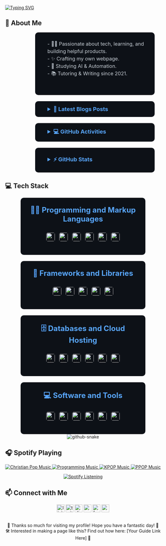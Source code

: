 <a href="https://git.io/typing-svg"><img src="https://readme-typing-svg.demolab.com?font=Fira+Code&size=30&duration=3000&pause=2000&color=4493F8&width=435&lines=Hello+World%2C+I'm+Duyen%F0%9F%91%8B%F0%9F%8F%BC" alt="Typing SVG" /></a>

<h2 align="left">💫 About Me</h2>

<div style="width: 100%; display: flex; justify-content: flex-end; padding-right: 20px; box-sizing: border-box;">
  <div style="width: 80%; max-width: 700px; margin-left: auto;">
    <div style="background-color: #0d1117; border-radius: 10px; padding: 25px; margin-bottom: 20px; box-sizing: border-box; text-align: left;">
      <p style="margin-top: 0; color: #c9d1d9; font-size: 16px; line-height: 1.5; margin-left: 15px;">
        - 👧🏻 Passionate about tech, learning, and building helpful products.<br>
        - ✨ Crafting my own webpage.<br>
        - 🌸 Studying AI & Automation.<br>
        - 📚 Tutoring & Writing since 2021.
      </p>
      <br>
    </div>
    <div style="background-color: #0d1117; border-radius: 10px; padding: 15px 25px; margin-bottom: 20px; box-sizing: border-box;">
      <details style="color: #58a6ff; font-family: -apple-system,BlinkMacSystemFont,Segoe UI,Helvetica,Arial,sans-serif,Apple Color Emoji,Segoe UI Emoji;">
        <summary style="font-size: 18px; font-weight: bold; cursor: pointer; text-align: left; margin-left: 15px;">&#128240 <b>Latest Blogs Posts</b></summary><br/>
      </details>
    </div>
    <div style="background-color: #0d1117; border-radius: 10px; padding: 15px 25px; margin-bottom: 20px; box-sizing: border-box;">
      <details style="color: #58a6ff; font-family: -apple-system,BlinkMacSystemFont,Segoe UI,Helvetica,Arial,sans-serif,Apple Color Emoji,Segoe UI Emoji;">
        <summary style="font-size: 18px; font-weight: bold; cursor: pointer; text-align: left; margin-left: 15px;">&#128187 <b>GitHub Activities</b></summary><br/>
      </details>
    </div>
    <div style="background-color: #0d1117; border-radius: 10px; padding: 25px; box-sizing: border-box;">
      <details style="color: #58a6ff; font-family: -apple-system,BlinkMacSystemFont,Segoe UI,Helvetica,Arial,sans-serif,Apple Color Emoji,Segoe UI Emoji;">
        <summary style="font-size: 18px; font-weight: bold; cursor: pointer; text-align: left; margin-left: 15px;">&#9889 <b>GitHub Stats</b></summary><br/>
        <div align="center">
          <img src="https://github-profile-trophy.vercel.app?username=cmduyen&theme=darkhub&no-bg=false&no-frame=true" height="130" alt="trophy graph" />
        </div>
        <div align="center">
          <img src="https://github-readme-stats.vercel.app/api?username=cmduyen&hide_title=true&hide_rank=true&show_icons=true&include_all_commits=true&count_private=true&disable_animations=true&theme=dark&locale=en&hide_border=true" height="130" alt="stats graph" />
          <img src="https://github-readme-stats.vercel.app/api/top-langs?username=cmduyen&locale=en&hide_title=false&layout=compact&card_width=320&langs_count=5&theme=dark&hide_border=true" height="130" alt="languages graph" />
        </div>
      </details>
    </div>
  </div>
</div>

<h2 align="left">💻 Tech Stack</h2>

<div align="center">
  <div style="width: 80%; max-width: 700px; background-color: #0d1117; border-radius: 10px; padding: 25px; margin-bottom: 20px; box-sizing: border-box;">
    <h3 style="font-family: -apple-system,BlinkMacSystemFont,Segoe UI,Helvetica,Arial,sans-serif,Apple Color Emoji,Segoe UI Emoji; font-size: 24px; color: #58a6ff; margin-top: 0; margin-bottom: 25px; text-align: center;">
      👨‍💻 <span style="font-weight: bold;">Programming and Markup Languages</span>
    </h3>
    <p style="margin-top: 0; text-align: center;">
      <img style="margin: 5px; vertical-align: middle; height: 28px; border-radius: 5px;" alt="Python" src="https://img.shields.io/badge/Python-3776AB.svg?style=for-the-badge&logo=python&logoColor=white" />
      <img style="margin: 5px; vertical-align: middle; height: 28px; border-radius: 5px;" alt="JavaScript" src="https://img.shields.io/badge/JavaScript-F7DF1E.svg?style=for-the-badge&logo=javascript&logoColor=black" />
      <img style="margin: 5px; vertical-align: middle; height: 28px; border-radius: 5px;" alt="HTML" src="https://img.shields.io/badge/HTML-E34F26.svg?style=for-the-badge&logo=html5&logoColor=white" />
      <img style="margin: 5px; vertical-align: middle; height: 28px; border-radius: 5px;" alt="CSS" src="https://img.shields.io/badge/CSS-1572B6.svg?style=for-the-badge&logo=css3&logoColor=white" />
      <img style="margin: 5px; vertical-align: middle; height: 28px; border-radius: 5px;" alt="Powershell" src="https://img.shields.io/badge/PowerShell-5391FE.svg?style=for-the-badge&logo=powershell&logoColor=white" />
      <img style="margin: 5px; vertical-align: middle; height: 28px; border-radius: 5px;" alt="React" src="https://img.shields.io/badge/React-61DAFB.svg?style=for-the-badge&logo=react&logoColor=black" />
      </p>
  </div>

  <div style="width: 80%; max-width: 700px; background-color: #0d1117; border-radius: 10px; padding: 25px; margin-bottom: 20px; box-sizing: border-box;">
    <h3 style="font-family: -apple-system,BlinkMacSystemFont,Segoe UI,Helvetica,Arial,sans-serif,Apple Color Emoji,Segoe UI Emoji; font-size: 24px; color: #58a6ff; margin-top: 0; margin-bottom: 25px; text-align: center;">
      🧰 <span style="font-weight: bold;">Frameworks and Libraries</span>
    </h3>
    <p style="margin-top: 0; text-align: center;">
      <img style="margin: 5px; vertical-align: middle; height: 28px; border-radius: 5px;" alt="React" src="https://img.shields.io/badge/React-61DAFB.svg?style=for-the-badge&logo=react&logoColor=black" />
      <img style="margin: 5px; vertical-align: middle; height: 28px; border-radius: 5px;" alt="Vue.js" src="https://img.shields.io/badge/Vue.js-4FC08D.svg?style=for-the-badge&logo=vuedotjs&logoColor=white" />
      <img style="margin: 5px; vertical-align: middle; height: 28px; border-radius: 5px;" alt="Angular" src="https://img.shields.io/badge/Angular-DD0031.svg?style=for-the-badge&logo=angular&logoColor=white" />
      <img style="margin: 5px; vertical-align: middle; height: 28px; border-radius: 5px;" alt="Node.js" src="https://img.shields.io/badge/Node.js-339933.svg?style=for-the-badge&logo=node.js&logoColor=white" />
      <img style="margin: 5px; vertical-align: middle; height: 28px; border-radius: 5px;" alt="Express.js" src="https://img.shields.io/badge/Express.js-000000.svg?style=for-the-badge&logo=express&logoColor=white" />
      </p>
  </div>

  <div style="width: 80%; max-width: 700px; background-color: #0d1117; border-radius: 10px; padding: 25px; margin-bottom: 20px; box-sizing: border-box;">
    <h3 style="font-family: -apple-system,BlinkMacSystemFont,Segoe UI,Helvetica,Arial,sans-serif,Apple Color Emoji,Segoe UI Emoji; font-size: 24px; color: #58a6ff; margin-top: 0; margin-bottom: 25px; text-align: center;">
      🗄️ <span style="font-weight: bold;">Databases and Cloud Hosting</span>
    </h3>
    <p style="margin-top: 0; text-align: center;">
      <img style="margin: 5px; vertical-align: middle; height: 28px; border-radius: 5px;" alt="MySQL" src="https://img.shields.io/badge/MySQL-4479A1.svg?style=for-the-badge&logo=mysql&logoColor=white" />
      <img style="margin: 5px; vertical-align: middle; height: 28px; border-radius: 5px;" alt="PostgreSQL" src="https://img.shields.io/badge/PostgreSQL-316192.svg?style=for-the-badge&logo=postgresql&logoColor=white" />
      <img style="margin: 5px; vertical-align: middle; height: 28px; border-radius: 5px;" alt="MongoDB" src="https://img.shields.io/badge/MongoDB-47A248.svg?style=for-the-badge&logo=mongodb&logoColor=white" />
      <img style="margin: 5px; vertical-align: middle; height: 28px; border-radius: 5px;" alt="Firebase" src="https://img.shields.io/badge/Firebase-FFCA28.svg?style=for-the-badge&logo=firebase&logoColor=black" />
      <img style="margin: 5px; vertical-align: middle; height: 28px; border-radius: 5px;" alt="AWS" src="https://img.shields.io/badge/AWS-232F3E.svg?style=for-the-badge&logo=amazon-aws&logoColor=white" />
      <img style="margin: 5px; vertical-align: middle; height: 28px; border-radius: 5px;" alt="Google Cloud" src="https://img.shields.io/badge/Google%20Cloud-4285F4.svg?style=for-the-badge&logo=google-cloud&logoColor=white" />
      </p>
  </div>

  <div style="width: 80%; max-width: 700px; background-color: #0d1117; border-radius: 10px; padding: 25px; box-sizing: border-box;">
    <h3 style="font-family: -apple-system,BlinkMacSystemFont,Segoe UI,Helvetica,Arial,sans-serif,Apple Color Emoji,Segoe UI Emoji; font-size: 24px; color: #58a6ff; margin-top: 0; margin-bottom: 25px; text-align: center;">
      💻 <span style="font-weight: bold;">Software and Tools</span>
    </h3>
    <p style="margin-top: 0; text-align: center;">
      <img style="margin: 5px; vertical-align: middle; height: 28px; border-radius: 5px;" alt="VS Code" src="https://img.shields.io/badge/VS%20Code-007ACC.svg?style=for-the-badge&logo=visual-studio-code&logoColor=white" />
      <img style="margin: 5px; vertical-align: middle; height: 28px; border-radius: 5px;" alt="Figma" src="https://img.shields.io/badge/Figma-F24E1E.svg?style=for-the-badge&logo=figma&logoColor=white" />
      <img style="margin: 5px; vertical-align: middle; height: 28px; border-radius: 5px;" alt="GitHub" src="https://img.shields.io/badge/GitHub-181717.svg?style=for-the-badge&logo=github&logoColor=white" />
      <img style="margin: 5px; vertical-align: middle; height: 28px; border-radius: 5px;" alt="Git" src="https://img.shields.io/badge/Git-F05032.svg?style=for-the-badge&logo=git&logoColor=white" />
      <img style="margin: 5px; vertical-align: middle; height: 28px; border-radius: 5px;" alt="Obsidian" src="https://img.shields.io/badge/Obsidian-7C3AED.svg?style=for-the-badge&logo=obsidian&logoColor=white" />
      <img style="margin: 5px; vertical-align: middle; height: 28px; border-radius: 5px;" alt="Canva" src="https://img.shields.io/badge/Canva-00C4CC.svg?style=for-the-badge&logo=canva&logoColor=white" />
      </p>
  </div>
</div>

<div align="center">
  <picture>
    <source media="(prefers-color-scheme: dark)" srcset="https://github.com/cmduyen/justduyen/blob/output/github-snake-dark.svg" />
    <source media="(prefers-color-scheme: light)" srcset="https://github.com/cmduyen/justduyen/blob/output/ocean.gif" />
    <img alt="github-snake" src="https://github.com/cmduyen/justduyen/blob/output/github-snake.svg" />
  </picture>
</div>

## 🎧 Spotify Playing
<p align="center">
  <a href="https://open.spotify.com/playlist/0eufhXK7WPSiiwPcaz3Jq7?si=839465c918394657" target="_blank">
    <img src="https://img.shields.io/badge/Christian%20Pop%20Music-%231DB954.svg?&style=for-the-badge&logo=spotify&logoColor=white" alt="Christian Pop Music">
  </a>
  <a href="https://open.spotify.com/playlist/1FWq5Cu05LmtSHgFEXRnZO?si=FozGJF9nRXq2wTv_JpN2wQ" target="_blank">
    <img src="https://img.shields.io/badge/Programming%20Music-%231DB954.svg?&style=for-the-badge&logo=spotify&logoColor=white" alt="Programming Music">
  </a>
  <a href="https://open.spotify.com/playlist/2DFExFNWYOwQMZy6wUeCxX?si=s1Ndgj8hTg-r8zLlvRgv1Q" target="_blank">
    <img src="https://img.shields.io/badge/KPOP%20Music-%231DB954.svg?&style=for-the-badge&logo=spotify&logoColor=white" alt="KPOP Music">
  </a>
  <a href="https://open.spotify.com/playlist/58bZKfJFpUl2CwWET1QJ3X?si=259YV8_VRS-IKHsFZMmPTQ" target="_blank">
    <img src="https://img.shields.io/badge/PPOP%20Music-%231DB954.svg?&style=for-the-badge&logo=spotify&logoColor=white" alt="PPOP Music">
  </a>
</p>

<p align="center">
  <a href="https://open.spotify.com/user/vmt7lpqdatuelp2chw7ur2p2l" target="_blank">
    <img src="https://open.spotify.com/playlist/5YegG7hKbMoLgOC6cW7eS1?si=uwwFjgGASnmUdRkqmodGbQ" alt="Spotify Listening">
  </a>
</p>

<h2 align="left">📫 Connect with Me</h2>

<div align="center">
  <img src="https://img.shields.io/static/v1?message=LinkedIn&logo=linkedin&label=&color=0077B5&logoColor=white&labelColor=&style=for-the-badge" height="25" alt="linkedin logo" />
  <img src="https://img.shields.io/static/v1?message=Twitch&logo=twitch&label=&color=9146FF&logoColor=white&labelColor=&style=for-the-badge" height="25" alt="twitter logo" />
  <img src="https://img.shields.io/static/v1?message=Discord&logo=discord&label=&color=7289DA&logoColor=white&labelColor=&style=for-the-badge" height="25" alt="discord logo" />
  <img src="https://img.shields.io/static/v1?message=Youtube&logo=youtube&label=&color=FF0000&logoColor=white&labelColor=&style=for-the-badge" height="25" alt="youtube logo" />
  <img src="https://img.shields.io/static/v1?message=Facebook&logo=facebook&label=&color=1877F2&logoColor=white&labelColor=&style=for-the-badge" height="25" alt="facebook logo" />
  <img src="https://img.shields.io/static/v1?message=Gmail&logo=gmail&label=&color=D14836&logoColor=white&labelColor=&style=for-the-badge" height="25" alt="gmail logo" />
</div>
<br>
<p align="center">
  🌟 Thanks so much for visiting my profile! Hope you have a fantastic day! 👋<br>
  🛠️ Interested in making a page like this? Find out how here: [Your Guide Link Here] 🚀
</p>

